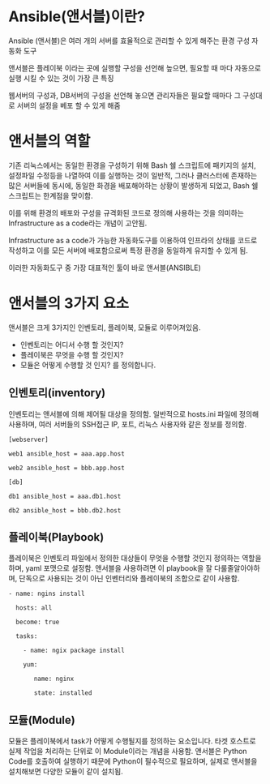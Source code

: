 # Ansible(앤서블)이란?
Ansible (앤서블)은 여러 개의 서버를 효율적으로 관리할 수 있게 해주는 환경 구성 자동화 도구

앤서블은 플레이북 이라는 곳에 실행할 구성을 선언해 높으면, 필요할 때 마다 자동으로 실행 시킬 수 있는 것이 가장 큰 특징

웹서버의 구성과, DB서버의 구성을 선언해 놓으면 관리자들은 필요할 때마다 그 구성대로 서버의 설정을 베포 할 수 있게 해줌

# 앤서블의 역할
기존 리눅스에서는 동일한 환경을 구성하기 위해 Bash 쉘 스크립트에 패키지의 설치, 설정파일 수정등을 나열하여 이를 실행하는 것이 일반적, 그러나 클러스터에 존재하는 많은 서버들에 동시에, 동일한 화경을 배포해야하는 상황이 발생하게 되었고, Bash 쉘 스크립트는 한계점을 맞이함.

이를 위해 환경의 배포와 구성을 규격화된 코드로 정의해 사용하는 것을 의미하는 Infrastructure as a code라는 개념이 고안됨.

Infrastructure as a code가 가능한 자동화도구를 이용하여 인프라의 상태를 코드로 작성하고 이를 모든 서버에 배포함으로써 특정 환경을 동일하게 유지할 수 있게 됨.

이러한 자동화도구 중 가장 대표적인 툴이 바로 앤서블(ANSIBLE)

# 앤서블의 3가지 요소
앤서블은 크게 3가지인 인벤토리, 플레이북, 모듈로 이루어져있음.
- 인벤토리는 어디서 수행 할 것인지?
- 플레이북은 무엇을 수행 할 것인지?
- 모듈은 어떻게 수행할 것 인지? 를 정의합니다.

## 인벤토리(inventory)
인벤토리는 앤서블에 의해 제어될 대상을 정의함. 일반적으로 hosts.ini 파일에 정의해 사용하며, 여러 서버들의 SSH접근 IP, 포트, 리눅스 사용자와 같은 정보를 정의함.
```
[webserver]

web1 ansible_host = aaa.app.host

web2 ansible_host = bbb.app.host

[db]

db1 ansible_host = aaa.db1.host

db2 ansible_host = bbb.db2.host
```

## 플레이북(Playbook)
플레이북은 인벤토리 파일에서 정의한 대상들이 무엇을 수행할 것인지 정의하는 역할을하며, yaml 포맷으로 설정함. 앤서블을 사용하려면 이 playbook을 잘 다룰줄알아야하며, 단독으로 사용되는 것이 아닌 인벤터리와 플레이북의 조합으로 같이 사용함.
```
- name: ngins install

  hosts: all

  become: true

  tasks:

    - name: ngix package install

    yum:

       name: nginx

       state: installed
```

## 모듈(Module)
모듈은 플레이북에서 task가 어떻게 수행될지를 정의하는 요소입니다.  타겟 호스트로 실제 작업을 처리하는 단위로 이 Module이라는 개념을 사용함.
앤서블은 Python Code를 호출하여 실행하기 때문에 Python이 필수적으로 필요하며, 실제로 앤서블을 설치해보면 다양한 모듈이 같이 설치됨.